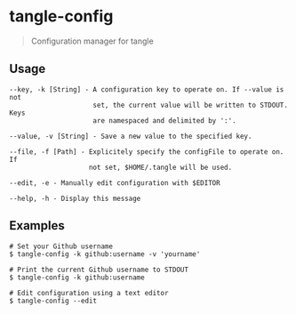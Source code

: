 # tangle-config 

> Configuration manager for tangle

## Usage

    --key, -k [String] - A configuration key to operate on. If --value is not
                         set, the current value will be written to STDOUT. Keys
                         are namespaced and delimited by ':'.

    --value, -v [String] - Save a new value to the specified key.

    --file, -f [Path] - Explicitely specify the configFile to operate on. If
                        not set, $HOME/.tangle will be used.

    --edit, -e - Manually edit configuration with $EDITOR

    --help, -h - Display this message


## Examples

    # Set your Github username
    $ tangle-config -k github:username -v 'yourname'

    # Print the current Github username to STDOUT
    $ tangle-config -k github:username

    # Edit configuration using a text editor
    $ tangle-config --edit


